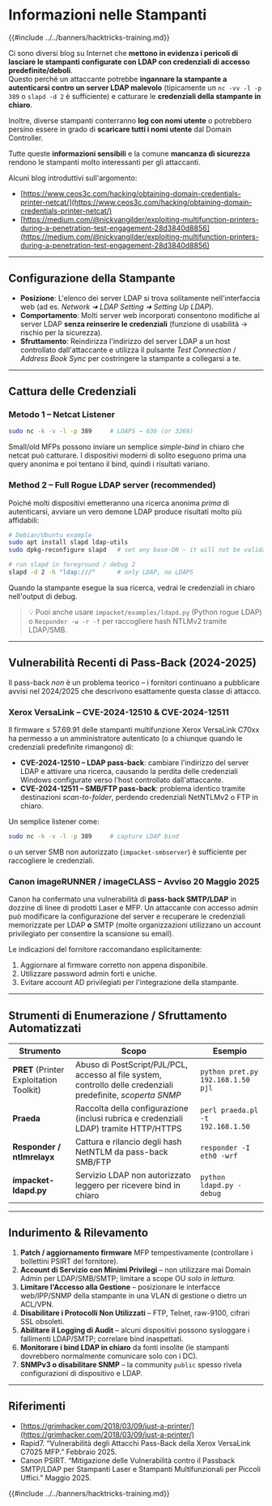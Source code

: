 # Informazioni nelle Stampanti

{{#include ../../banners/hacktricks-training.md}}

Ci sono diversi blog su Internet che **mettono in evidenza i pericoli di lasciare le stampanti configurate con LDAP con credenziali di accesso predefinite/deboli**.  \
Questo perché un attaccante potrebbe **ingannare la stampante a autenticarsi contro un server LDAP malevolo** (tipicamente un `nc -vv -l -p 389` o `slapd -d 2` è sufficiente) e catturare le **credenziali della stampante in chiaro**.

Inoltre, diverse stampanti conterranno **log con nomi utente** o potrebbero persino essere in grado di **scaricare tutti i nomi utente** dal Domain Controller.

Tutte queste **informazioni sensibili** e la comune **mancanza di sicurezza** rendono le stampanti molto interessanti per gli attaccanti.

Alcuni blog introduttivi sull'argomento:

- [https://www.ceos3c.com/hacking/obtaining-domain-credentials-printer-netcat/](https://www.ceos3c.com/hacking/obtaining-domain-credentials-printer-netcat/)
- [https://medium.com/@nickvangilder/exploiting-multifunction-printers-during-a-penetration-test-engagement-28d3840d8856](https://medium.com/@nickvangilder/exploiting-multifunction-printers-during-a-penetration-test-engagement-28d3840d8856)

---
## Configurazione della Stampante

- **Posizione**: L'elenco dei server LDAP si trova solitamente nell'interfaccia web (ad es. *Network ➜ LDAP Setting ➜ Setting Up LDAP*).
- **Comportamento**: Molti server web incorporati consentono modifiche al server LDAP **senza reinserire le credenziali** (funzione di usabilità → rischio per la sicurezza).
- **Sfruttamento**: Reindirizza l'indirizzo del server LDAP a un host controllato dall'attaccante e utilizza il pulsante *Test Connection* / *Address Book Sync* per costringere la stampante a collegarsi a te.

---
## Cattura delle Credenziali

### Metodo 1 – Netcat Listener
```bash
sudo nc -k -v -l -p 389     # LDAPS → 636 (or 3269)
```
Small/old MFPs possono inviare un semplice *simple-bind* in chiaro che netcat può catturare. I dispositivi moderni di solito eseguono prima una query anonima e poi tentano il bind, quindi i risultati variano.

### Method 2 – Full Rogue LDAP server (recommended)

Poiché molti dispositivi emetteranno una ricerca anonima *prima* di autenticarsi, avviare un vero demone LDAP produce risultati molto più affidabili:
```bash
# Debian/Ubuntu example
sudo apt install slapd ldap-utils
sudo dpkg-reconfigure slapd   # set any base-DN – it will not be validated

# run slapd in foreground / debug 2
slapd -d 2 -h "ldap:///"      # only LDAP, no LDAPS
```
Quando la stampante esegue la sua ricerca, vedrai le credenziali in chiaro nell'output di debug.

> 💡 Puoi anche usare `impacket/examples/ldapd.py` (Python rogue LDAP) o `Responder -w -r -f` per raccogliere hash NTLMv2 tramite LDAP/SMB.

---
## Vulnerabilità Recenti di Pass-Back (2024-2025)

Il pass-back *non* è un problema teorico – i fornitori continuano a pubblicare avvisi nel 2024/2025 che descrivono esattamente questa classe di attacco.

### Xerox VersaLink – CVE-2024-12510 & CVE-2024-12511

Il firmware ≤ 57.69.91 delle stampanti multifunzione Xerox VersaLink C70xx ha permesso a un amministratore autenticato (o a chiunque quando le credenziali predefinite rimangono) di:

* **CVE-2024-12510 – LDAP pass-back**: cambiare l'indirizzo del server LDAP e attivare una ricerca, causando la perdita delle credenziali Windows configurate verso l'host controllato dall'attaccante.
* **CVE-2024-12511 – SMB/FTP pass-back**: problema identico tramite destinazioni *scan-to-folder*, perdendo credenziali NetNTLMv2 o FTP in chiaro.

Un semplice listener come:
```bash
sudo nc -k -v -l -p 389     # capture LDAP bind
```
o un server SMB non autorizzato (`impacket-smbserver`) è sufficiente per raccogliere le credenziali.

### Canon imageRUNNER / imageCLASS – Avviso 20 Maggio 2025

Canon ha confermato una vulnerabilità di **pass-back SMTP/LDAP** in dozzine di linee di prodotti Laser e MFP. Un attaccante con accesso admin può modificare la configurazione del server e recuperare le credenziali memorizzate per LDAP **o** SMTP (molte organizzazioni utilizzano un account privilegiato per consentire la scansione su email).

Le indicazioni del fornitore raccomandano esplicitamente:

1. Aggiornare al firmware corretto non appena disponibile.
2. Utilizzare password admin forti e uniche.
3. Evitare account AD privilegiati per l'integrazione della stampante.

---
## Strumenti di Enumerazione / Sfruttamento Automatizzati

| Strumento | Scopo | Esempio |
|------|---------|---------|
| **PRET** (Printer Exploitation Toolkit) | Abuso di PostScript/PJL/PCL, accesso al file system, controllo delle credenziali predefinite, *scoperta SNMP* | `python pret.py 192.168.1.50 pjl` |
| **Praeda** | Raccolta della configurazione (inclusi rubrica e credenziali LDAP) tramite HTTP/HTTPS | `perl praeda.pl -t 192.168.1.50` |
| **Responder / ntlmrelayx** | Cattura e rilancio degli hash NetNTLM da pass-back SMB/FTP | `responder -I eth0 -wrf` |
| **impacket-ldapd.py** | Servizio LDAP non autorizzato leggero per ricevere bind in chiaro | `python ldapd.py -debug` |

---
## Indurimento & Rilevamento

1. **Patch / aggiornamento firmware** MFP tempestivamente (controllare i bollettini PSIRT del fornitore).
2. **Account di Servizio con Minimi Privilegi** – non utilizzare mai Domain Admin per LDAP/SMB/SMTP; limitare a scope OU *solo in lettura*.
3. **Limitare l'Accesso alla Gestione** – posizionare le interfacce web/IPP/SNMP della stampante in una VLAN di gestione o dietro un ACL/VPN.
4. **Disabilitare i Protocolli Non Utilizzati** – FTP, Telnet, raw-9100, cifrari SSL obsoleti.
5. **Abilitare il Logging di Audit** – alcuni dispositivi possono sysloggare i fallimenti LDAP/SMTP; correlare bind inaspettati.
6. **Monitorare i bind LDAP in chiaro** da fonti insolite (le stampanti dovrebbero normalmente comunicare solo con i DC).
7. **SNMPv3 o disabilitare SNMP** – la community `public` spesso rivela configurazioni di dispositivo e LDAP.

---
## Riferimenti

- [https://grimhacker.com/2018/03/09/just-a-printer/](https://grimhacker.com/2018/03/09/just-a-printer/)
- Rapid7. “Vulnerabilità degli Attacchi Pass-Back della Xerox VersaLink C7025 MFP.” Febbraio 2025.
- Canon PSIRT. “Mitigazione delle Vulnerabilità contro il Passback SMTP/LDAP per Stampanti Laser e Stampanti Multifunzionali per Piccoli Uffici.” Maggio 2025.

{{#include ../../banners/hacktricks-training.md}}
